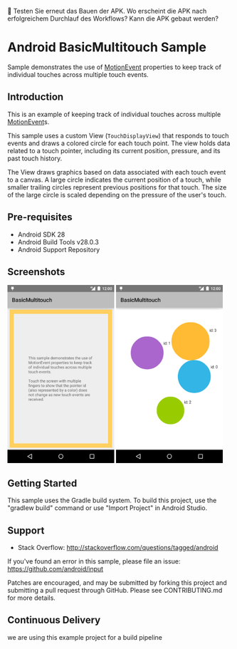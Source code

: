  Testen Sie erneut das Bauen der APK. Wo erscheint die APK nach erfolgreichem Durchlauf des 
Workflows? Kann die APK gebaut werden?





Android BasicMultitouch Sample
===================================

Sample demonstrates the use of [MotionEvent][1] properties to keep track of
individual touches across multiple touch events.

[1]: http://developer.android.com/reference/android/view/MotionEvent.html

Introduction
------------

This is an example of keeping track of individual touches across multiple
[MotionEvent][1]s.

This sample uses a custom View (`TouchDisplayView`) that responds to
touch events and draws a colored circle for each touch point. The view holds
data related to a touch pointer, including its current position, pressure,
and its past touch history.

The View draws graphics based on data associated with each touch event to a
canvas. A large circle indicates the current position of a touch, while smaller
trailing circles represent previous positions for that touch.
The size of the large circle is scaled depending on the pressure of the user's
touch.

[1]: http://developer.android.com/reference/android/view/MotionEvent.html

Pre-requisites
--------------

- Android SDK 28
- Android Build Tools v28.0.3
- Android Support Repository

Screenshots
-------------

<img src="screenshots/intro.png" height="400" alt="Screenshot"/> <img src="screenshots/touches.png" height="400" alt="Screenshot"/> 

Getting Started
---------------

This sample uses the Gradle build system. To build this project, use the
"gradlew build" command or use "Import Project" in Android Studio.

Support
-------

- Stack Overflow: http://stackoverflow.com/questions/tagged/android

If you've found an error in this sample, please file an issue:
https://github.com/android/input

Patches are encouraged, and may be submitted by forking this project and
submitting a pull request through GitHub. Please see CONTRIBUTING.md for more details.

Continuous Delivery
-------------------

we are using this example project for a build pipeline
